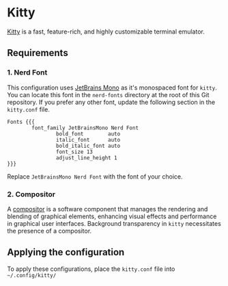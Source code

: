 # Kitty
[Kitty](https://sw.kovidgoyal.net/kitty/) is a fast, feature-rich, and highly customizable terminal emulator.

## Requirements
### 1. Nerd Font
This configuration uses [JetBrains Mono](https://www.jetbrains.com/lp/mono/) as it's monospaced font for `kitty`. You can locate this font in the `nerd-fonts` directory at the root of this Git repository.
If you prefer any other font, update the following section in the `kitty.conf` file.
```
Fonts {{{
        font_family JetBrainsMono Nerd Font
                bold_font        auto
                italic_font      auto
                bold_italic_font auto
                font_size 13
                adjust_line_height 1
}}}
```
Replace `JetBrainsMono Nerd Font` with the font of your choice.
### 2. Compositor
A [compositor](https://en.wikipedia.org/wiki/Compositing_window_manager) is a software component that manages the rendering and blending of graphical elements, enhancing visual effects and performance in graphical user interfaces.
Background transparency in `kitty` necessitates the presence of a compositor.
## Applying the configuration
To apply these configurations, place the `kitty.conf` file into `~/.config/kitty/`
